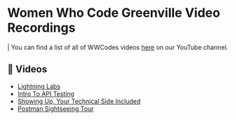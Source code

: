 # Women Who Code Greenville Video Recordings
| You can find a list of all of WWCodes videos [here](https://www.youtube.com/@WomenWhoCode/) on our YouTube channel.


## 🎥 Videos

- [Lightning Labs](https://youtu.be/amAd06F2fZU?si=cIPnvQAUOh93TvpP)
- [Intro To API Testing](https://youtu.be/bIPdUDHxxCo?si=CAYlTrhW8-5N7q2R)
- [Showing Up, Your Technical Side Included](https://youtu.be/QdFr2CMsSHQ?si=7rWv_BQoPGGstgiZ)
- [Postman Sightseeing Tour](https://youtu.be/6k9d39PkcoM?si=PdBBU_4W_xfLR0FZ)